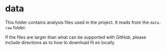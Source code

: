 # data

This folder contains analysis files used in the project.
It reads from the `data-raw` folder.

If the files are larger than what can be supported with GitHub, please include directions as to how to download fil
es locally.
